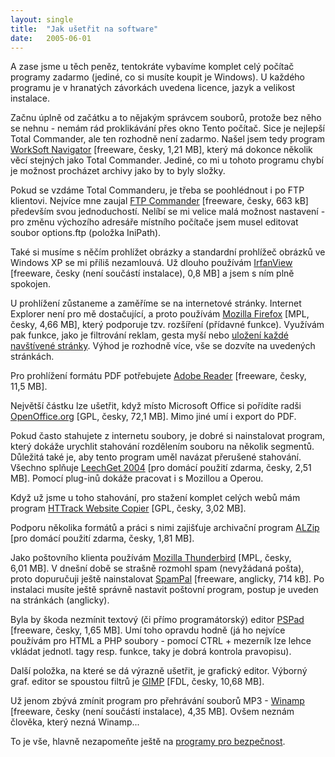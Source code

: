 ```yaml
---
layout: single
title:  "Jak ušetřit na software"
date:   2005-06-01
---
```

A zase jsme u těch peněz, tentokráte vybavíme komplet celý počítač programy
zadarmo (jediné, co si musíte koupit je Windows). U každého programu je v hranatých
závorkách uvedena licence, jazyk a velikost instalace.

Začnu úplně od začátku a to nějakým správcem souborů, protože bez něho se nehnu - nemám rád
proklikávání přes okno Tento počítač. Sice je nejlepší Total Commander,
ale ten rozhodně není zadarmo. Našel jsem tedy program <a href="http://www.sura.ru/uddm">WorkSoft Navigator</a>
[freeware, česky, 1,21 MB], který má dokonce několik věcí stejných jako Total
Commander. Jediné, co mi u tohoto programu chybí je možnost procházet archivy
jako by to byly složky.

Pokud se vzdáme Total Commanderu, je třeba se poohlédnout i po FTP klientovi.
Nejvíce mne zaujal <a href="http://www.internet-soft.com">FTP Commander</a>
[freeware, česky, 663 kB] především svou jednoduchostí. Nelíbí se mi velice malá
možnost nastavení - pro změnu výchozího adresáře místního počítače jsem musel
editovat soubor options.ftp (položka IniPath).

Také si musíme s něčím prohlížet obrázky a standardní prohlížeč obrázků ve
Windows XP se mi příliš nezamlouvá. Už dlouho používám <a href="http://www.irfanview.com">IrfanView</a>
[freeware, česky (není součástí instalace), 0,8 MB] a jsem s ním plně spokojen.

U prohlížení zůstaneme a zaměříme se na internetové stránky. Internet Explorer
není pro mě dostačující, a proto používám <a href="http://firefox.czilla.cz">Mozilla Firefox</a>
[MPL, česky, 4,66 MB], který podporuje tzv. rozšíření (přídavné funkce). Využívám
pak funkce, jako je filtrování reklam, gesta myší nebo <a href="{% post_url 2005-07-03-modemisti-uz-firefox-nepusti %}">uložení každé navštívené stránky</a>.
Výhod je rozhodně více, vše se dozvíte na uvedených stránkách.

Pro prohlížení formátu PDF potřebujete <a href="http://www.adobece.com/products/acrobat">Adobe Reader</a>
[freeware, česky, 11,5 MB].

Největší částku lze ušetřit, když místo Microsoft Office si pořídíte radši
<a href="http://oo.o.cz">OpenOffice.org</a> [GPL, česky, 72,1 MB]. Mimo jiné
umí i export do PDF.

Pokud často stahujete z internetu soubory, je dobré si nainstalovat program, který
dokáže urychlit stahování rozdělením souboru na několik segmentů. Důležitá také je,
aby tento program uměl navázat přerušené stahování. Všechno splňuje <a href="http://www.leechget.net/">LeechGet 2004</a>
[pro domácí použití zdarma, česky, 2,51 MB]. Pomocí plug-inů dokáže pracovat i s
Mozillou a Operou.

Když už jsme u toho stahování, pro stažení komplet celých webů mám program
<a href="http://www.httrack.com">HTTrack Website Copier</a> [GPL, česky, 3,02 MB].

Podporu několika formátů a práci s nimi zajišťuje archivační program <a href="http://www.alzip.com/">ALZip</a>
[pro domácí použití zdarma, česky, 1,81 MB].

Jako poštovního klienta používám <a href="http://www.czilla.cz">Mozilla Thunderbird</a>
[MPL, česky, 6,01 MB]. V dnešní době se strašně rozmohl spam (nevyžádaná pošta), proto
dopuručuji ještě nainstalovat <a href="http://www.spampal.org">SpamPal</a> [freeware, anglicky, 714 kB].
Po instalaci musíte ještě správně nastavit poštovní program, postup je uveden na stránkách (anglicky).

Byla by škoda nezmínit textový (či přímo programátorský) editor <a href="http://www.pspad.com/">PSPad</a>
[freeware, česky, 1,65 MB]. Umí toho opravdu hodně (já ho nejvíce používám pro HTML a PHP
soubory - pomocí CTRL + mezerník lze lehce vkládat jednotl. tagy resp. funkce, taky je
dobrá kontrola pravopisu).

Další položka, na které se dá výrazně ušetřit, je grafický editor. Výborný graf. editor
se spoustou filtrů je <a href="http://www.gimp.cz">GIMP</a> [FDL, česky, 10,68 MB].

Už jenom zbývá zmínit program pro přehrávání souborů MP3 - <a href="http://www.winamp.com">Winamp</a>
[freeware, česky (není součástí instalace), 4,35 MB]. Ovšem neznám člověka, který nezná Winamp...

To je vše, hlavně nezapomeňte ještě na <a href="{% post_url 2005-05-29-jak-zdarma-zabezpecit-pc %}">programy pro bezpečnost</a>.
